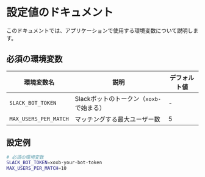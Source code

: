 # 設定値のドキュメント

このドキュメントでは、アプリケーションで使用する環境変数について説明します。

## 必須の環境変数

| 環境変数名        | 説明                                     | デフォルト値 |
| ----------------- | ---------------------------------------- | ------------ |
| `SLACK_BOT_TOKEN` | Slackボットのトークン（`xoxb-`で始まる） | -            |
| `MAX_USERS_PER_MATCH` | マッチングする最大ユーザー数 | 5 |

## 設定例

```bash
# 必須の環境変数
SLACK_BOT_TOKEN=xoxb-your-bot-token
MAX_USERS_PER_MATCH=10
```
